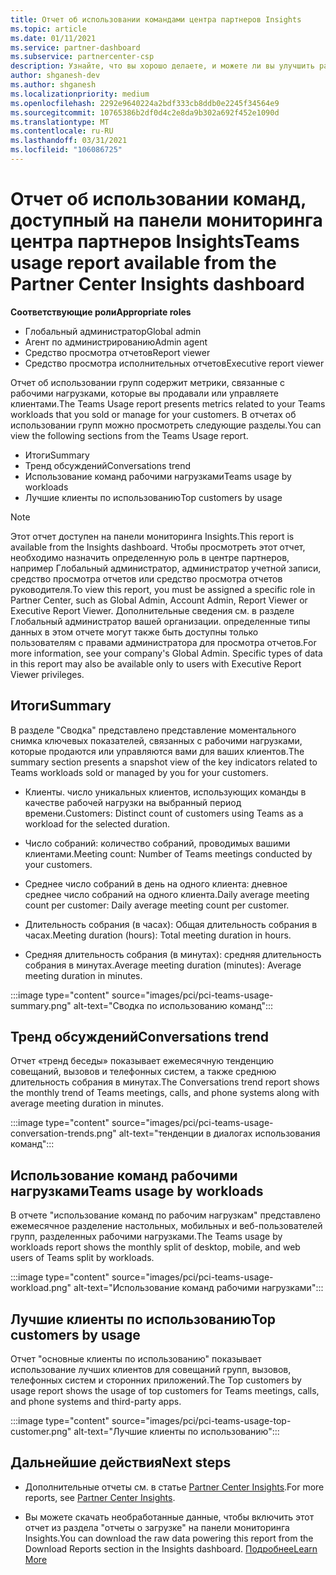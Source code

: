 ```yaml
---
title: Отчет об использовании командами центра партнеров Insights
ms.topic: article
ms.date: 01/11/2021
ms.service: partner-dashboard
ms.subservice: partnercenter-csp
description: Узнайте, что вы хорошо делаете, и можете ли вы улучшить работу с подписками групп, которые вы продаете или управляете клиентами.
author: shganesh-dev
ms.author: shganesh
ms.localizationpriority: medium
ms.openlocfilehash: 2292e9640224a2bdf333cb8ddb0e2245f34564e9
ms.sourcegitcommit: 10765386b2df0d4c2e8da9b302a692f452e1090d
ms.translationtype: MT
ms.contentlocale: ru-RU
ms.lasthandoff: 03/31/2021
ms.locfileid: "106086725"
---
```

# <a name="teams-usage-report-available-from-the-partner-center-insights-dashboard"></a><span data-ttu-id="448a4-103">Отчет об использовании команд, доступный на панели мониторинга центра партнеров Insights</span><span class="sxs-lookup"><span data-stu-id="448a4-103">Teams usage report available from the Partner Center Insights dashboard</span></span>

<span data-ttu-id="448a4-104">**Соответствующие роли**</span><span class="sxs-lookup"><span data-stu-id="448a4-104">**Appropriate roles**</span></span>

- <span data-ttu-id="448a4-105">Глобальный администратор</span><span class="sxs-lookup"><span data-stu-id="448a4-105">Global admin</span></span>
- <span data-ttu-id="448a4-106">Агент по администрированию</span><span class="sxs-lookup"><span data-stu-id="448a4-106">Admin agent</span></span>
- <span data-ttu-id="448a4-107">Средство просмотра отчетов</span><span class="sxs-lookup"><span data-stu-id="448a4-107">Report viewer</span></span>
- <span data-ttu-id="448a4-108">Средство просмотра исполнительных отчетов</span><span class="sxs-lookup"><span data-stu-id="448a4-108">Executive report viewer</span></span>

<span data-ttu-id="448a4-109">Отчет об использовании групп содержит метрики, связанные с рабочими нагрузками, которые вы продавали или управляете клиентами.</span><span class="sxs-lookup"><span data-stu-id="448a4-109">The Teams Usage report presents metrics related to your Teams workloads that you sold or manage for your customers.</span></span> <span data-ttu-id="448a4-110">В отчетах об использовании групп можно просмотреть следующие разделы.</span><span class="sxs-lookup"><span data-stu-id="448a4-110">You can view the following sections from the Teams Usage report.</span></span>

- <span data-ttu-id="448a4-111">Итоги</span><span class="sxs-lookup"><span data-stu-id="448a4-111">Summary</span></span>
- <span data-ttu-id="448a4-112">Тренд обсуждений</span><span class="sxs-lookup"><span data-stu-id="448a4-112">Conversations trend</span></span>
- <span data-ttu-id="448a4-113">Использование команд рабочими нагрузками</span><span class="sxs-lookup"><span data-stu-id="448a4-113">Teams usage by workloads</span></span>
- <span data-ttu-id="448a4-114">Лучшие клиенты по использованию</span><span class="sxs-lookup"><span data-stu-id="448a4-114">Top customers by usage</span></span>

 > [!NOTE]
 > <span data-ttu-id="448a4-115">Этот отчет доступен на панели мониторинга Insights.</span><span class="sxs-lookup"><span data-stu-id="448a4-115">This report is available from the Insights dashboard.</span></span> <span data-ttu-id="448a4-116">Чтобы просмотреть этот отчет, необходимо назначить определенную роль в центре партнеров, например Глобальный администратор, администратор учетной записи, средство просмотра отчетов или средство просмотра отчетов руководителя.</span><span class="sxs-lookup"><span data-stu-id="448a4-116">To view this report, you must be assigned a specific role in Partner Center, such as Global Admin, Account Admin, Report Viewer or Executive Report Viewer.</span></span> <span data-ttu-id="448a4-117">Дополнительные сведения см. в разделе Глобальный администратор вашей организации. определенные типы данных в этом отчете могут также быть доступны только пользователям с правами администратора для просмотра отчетов.</span><span class="sxs-lookup"><span data-stu-id="448a4-117">For more information, see your company's Global Admin. Specific types of data in this report may also be available only to users with Executive Report Viewer privileges.</span></span>

## <a name="summary"></a><span data-ttu-id="448a4-118">Итоги</span><span class="sxs-lookup"><span data-stu-id="448a4-118">Summary</span></span>

<span data-ttu-id="448a4-119">В разделе "Сводка" представлено представление моментального снимка ключевых показателей, связанных с рабочими нагрузками, которые продаются или управляются вами для ваших клиентов.</span><span class="sxs-lookup"><span data-stu-id="448a4-119">The summary section presents a snapshot view of the key indicators related to Teams workloads sold or managed by you for your customers.</span></span>  

- <span data-ttu-id="448a4-120">Клиенты. число уникальных клиентов, использующих команды в качестве рабочей нагрузки на выбранный период времени.</span><span class="sxs-lookup"><span data-stu-id="448a4-120">Customers: Distinct count of customers using Teams as a workload for the selected duration.</span></span>

- <span data-ttu-id="448a4-121">Число собраний: количество собраний, проводимых вашими клиентами.</span><span class="sxs-lookup"><span data-stu-id="448a4-121">Meeting count: Number of Teams meetings conducted by your customers.</span></span>

- <span data-ttu-id="448a4-122">Среднее число собраний в день на одного клиента: дневное среднее число собраний на одного клиента.</span><span class="sxs-lookup"><span data-stu-id="448a4-122">Daily average meeting count per customer: Daily average meeting count per customer.</span></span> 

- <span data-ttu-id="448a4-123">Длительность собрания (в часах): Общая длительность собрания в часах.</span><span class="sxs-lookup"><span data-stu-id="448a4-123">Meeting duration (hours): Total meeting duration in hours.</span></span> 

- <span data-ttu-id="448a4-124">Средняя длительность собрания (в минутах): средняя длительность собрания в минутах.</span><span class="sxs-lookup"><span data-stu-id="448a4-124">Average meeting duration (minutes): Average meeting duration in minutes.</span></span> 

:::image type="content" source="images/pci/pci-teams-usage-summary.png" alt-text="Сводка по использованию команд":::

## <a name="conversations-trend"></a><span data-ttu-id="448a4-126">Тренд обсуждений</span><span class="sxs-lookup"><span data-stu-id="448a4-126">Conversations trend</span></span>

<span data-ttu-id="448a4-127">Отчет «тренд беседы» показывает ежемесячную тенденцию совещаний, вызовов и телефонных систем, а также среднюю длительность собрания в минутах.</span><span class="sxs-lookup"><span data-stu-id="448a4-127">The Conversations trend report shows the monthly trend of Teams meetings, calls, and phone systems along with average meeting duration in minutes.</span></span>

:::image type="content" source="images/pci/pci-teams-usage-conversation-trends.png" alt-text="тенденции в диалогах использования команд":::

## <a name="teams-usage-by-workloads"></a><span data-ttu-id="448a4-129">Использование команд рабочими нагрузками</span><span class="sxs-lookup"><span data-stu-id="448a4-129">Teams usage by workloads</span></span>

<span data-ttu-id="448a4-130">В отчете "использование команд по рабочим нагрузкам" представлено ежемесячное разделение настольных, мобильных и веб-пользователей групп, разделенных рабочими нагрузками.</span><span class="sxs-lookup"><span data-stu-id="448a4-130">The Teams usage by workloads report shows the monthly split of desktop, mobile, and web users of Teams split by workloads.</span></span>

:::image type="content" source="images/pci/pci-teams-usage-workload.png" alt-text="Использование команд рабочими нагрузками":::

## <a name="top-customers-by-usage"></a><span data-ttu-id="448a4-132">Лучшие клиенты по использованию</span><span class="sxs-lookup"><span data-stu-id="448a4-132">Top customers by usage</span></span>

<span data-ttu-id="448a4-133">Отчет "основные клиенты по использованию" показывает использование лучших клиентов для совещаний групп, вызовов, телефонных систем и сторонних приложений.</span><span class="sxs-lookup"><span data-stu-id="448a4-133">The Top customers by usage report shows the usage of top customers for Teams meetings, calls, and phone systems and third-party apps.</span></span>

:::image type="content" source="images/pci/pci-teams-usage-top-customer.png" alt-text="Лучшие клиенты по использованию":::

## <a name="next-steps"></a><span data-ttu-id="448a4-135">Дальнейшие действия</span><span class="sxs-lookup"><span data-stu-id="448a4-135">Next steps</span></span>

- <span data-ttu-id="448a4-136">Дополнительные отчеты см. в статье [Partner Center Insights](partner-center-insights.md).</span><span class="sxs-lookup"><span data-stu-id="448a4-136">For more reports, see [Partner Center Insights](partner-center-insights.md).</span></span>

- <span data-ttu-id="448a4-137">Вы можете скачать необработанные данные, чтобы включить этот отчет из раздела "отчеты о загрузке" на панели мониторинга Insights.</span><span class="sxs-lookup"><span data-stu-id="448a4-137">You can download the raw data powering this report from the Download Reports section in the Insights dashboard.</span></span> [<span data-ttu-id="448a4-138">Подробнее</span><span class="sxs-lookup"><span data-stu-id="448a4-138">Learn More</span></span>](pci-download-reports.md) 
